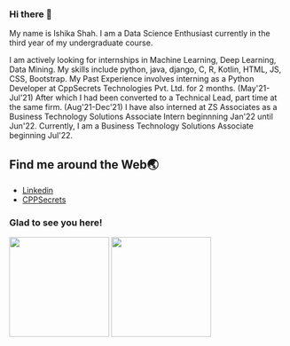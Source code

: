 ### Hi there 👋

<!--
**Ishikashah2510/Ishikashah2510** is a ✨ _special_ ✨ repository because its `README.md` (this file) appears on your GitHub profile.

Here are some ideas to get you started:

- 🔭 I’m currently working on ...
- 🌱 I’m currently learning ...
- 👯 I’m looking to collaborate on ...
- 🤔 I’m looking for help with ...
- 💬 Ask me about ...
- 📫 How to reach me: ...
- 😄 Pronouns: ...
- ⚡ Fun fact: ...
-->

My name is Ishika Shah. I am a Data Science Enthusiast currently in the third year of my undergraduate course.

I am actively looking for internships in Machine Learning, Deep Learning, Data Mining.
My skills include python, java, django, C, R, Kotlin, HTML, JS, CSS, Bootstrap.
My Past Experience involves interning as a Python Developer at CppSecrets Technologies Pvt. Ltd. for 2 months. (May'21-Jul'21)
After which I had been converted to a Technical Lead, part time at the same firm. (Aug'21-Dec'21)
I have also interned at ZS Associates as a Business Technology Solutions Associate Intern beginnning Jan'22 until Jun'22.
Currently, I am a Business Technology Solutions Associate beginning Jul'22.

## Find me around the Web🌏
- <a href='https://www.linkedin.com/in/ishika-shah-234663183/'>Linkedin</a>
- <a href='https://cppsecrets.com/user/index.php?uid=13355'>CPPSecrets</a>


### Glad to see you here!
<img height="180em" src="https://github-readme-stats.vercel.app/api?username=Ishikashah2510&show_icons=true&hide_border=true&&count_private=true&include_all_commits=true" />       <img height="180em" src="https://github-readme-stats.vercel.app/api/top-langs/?username=Ishikashah2510&theme=algolia&hide_border=true&langs_count=9&layout=compact"/>
